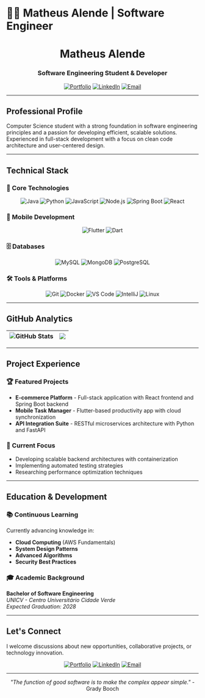 # 👨‍💻 Matheus Alende | Software Engineer

<div align="center">

# Matheus Alende
### Software Engineering Student & Developer

[![Portfolio](https://img.shields.io/badge/🌐_Portfolio-000000?style=for-the-badge&logo=vercel&logoColor=white)](https://portfolio-fanch-mu-87.vercel.app/)
[![LinkedIn](https://img.shields.io/badge/💼_LinkedIn-0077B5?style=for-the-badge&logo=linkedin&logoColor=white)](https://www.linkedin.com/in/matheus-alende-26384a278)
[![Email](https://img.shields.io/badge/📧_Email-D14836?style=for-the-badge&logo=gmail&logoColor=white)](mailto:Matheuzoapires@gmail.com)

</div>

---

## Professional Profile

Computer Science student with a strong foundation in software engineering principles and a passion for developing efficient, scalable solutions. Experienced in full-stack development with a focus on clean code architecture and user-centered design.

---

## Technical Stack

### 🚀 Core Technologies
<div align="center">
  
![Java](https://img.shields.io/badge/Java-ED8B00?style=for-the-badge&logo=openjdk&logoColor=white)
![Python](https://img.shields.io/badge/Python-3776AB?style=for-the-badge&logo=python&logoColor=white)
![JavaScript](https://img.shields.io/badge/JavaScript-F7DF1E?style=for-the-badge&logo=javascript&logoColor=black)
![Node.js](https://img.shields.io/badge/Node.js-339933?style=for-the-badge&logo=nodedotjs&logoColor=white)
![Spring Boot](https://img.shields.io/badge/Spring_Boot-6DB33F?style=for-the-badge&logo=springboot&logoColor=white)
![React](https://img.shields.io/badge/React-20232A?style=for-the-badge&logo=react&logoColor=61DAFB)

</div>

### 📱 Mobile Development
<div align="center">
  
![Flutter](https://img.shields.io/badge/Flutter-02569B?style=for-the-badge&logo=flutter&logoColor=white)
![Dart](https://img.shields.io/badge/Dart-0175C2?style=for-the-badge&logo=dart&logoColor=white)

</div>

### 🗄️ Databases
<div align="center">
  
![MySQL](https://img.shields.io/badge/MySQL-4479A1?style=for-the-badge&logo=mysql&logoColor=white)
![MongoDB](https://img.shields.io/badge/MongoDB-47A248?style=for-the-badge&logo=mongodb&logoColor=white)
![PostgreSQL](https://img.shields.io/badge/PostgreSQL-316192?style=for-the-badge&logo=postgresql&logoColor=white)

</div>

### 🛠️ Tools & Platforms
<div align="center">
  
![Git](https://img.shields.io/badge/Git-F05032?style=for-the-badge&logo=git&logoColor=white)
![Docker](https://img.shields.io/badge/Docker-2496ED?style=for-the-badge&logo=docker&logoColor=white)
![VS Code](https://img.shields.io/badge/VS_Code-007ACC?style=for-the-badge&logo=visual-studio-code&logoColor=white)
![IntelliJ](https://img.shields.io/badge/IntelliJ-000000?style=for-the-badge&logo=intellij-idea&logoColor=white)
![Linux](https://img.shields.io/badge/Linux-FCC624?style=for-the-badge&logo=linux&logoColor=black)

</div>

---

## GitHub Analytics

<div align="center">

| <img align="center" src="https://github-readme-stats.vercel.app/api?username=Mathyess&show_icons=true&theme=algolia&hide_border=true&count_private=true&hide=issues" alt="GitHub Stats" /> | <img align="center" src="https://github-readme-stats.vercel.app/api/top-langs/?username=Mathyess&layout=compact&theme=algolia&hide_border=true&langs_count=8" /> |
|:---:|:---:|

</div>

---

## Project Experience

### 🏆 Featured Projects
- **E-commerce Platform** - Full-stack application with React frontend and Spring Boot backend
- **Mobile Task Manager** - Flutter-based productivity app with cloud synchronization
- **API Integration Suite** - RESTful microservices architecture with Python and FastAPI

### 🔄 Current Focus
- Developing scalable backend architectures with containerization
- Implementing automated testing strategies
- Researching performance optimization techniques

---

## Education & Development

### 📚 Continuous Learning
Currently advancing knowledge in:
- **Cloud Computing** (AWS Fundamentals)
- **System Design Patterns**
- **Advanced Algorithms**
- **Security Best Practices**

### 🎓 Academic Background
**Bachelor of Software Engineering**  
*UNICV - Centro Universitário Cidade Verde*  
*Expected Graduation: 2028*

---

## Let's Connect

I welcome discussions about new opportunities, collaborative projects, or technology innovation.

<div align="center">

[![Portfolio](https://img.shields.io/badge/View_Portfolio-000000?style=flat-square&logo=vercel&logoColor=white)](https://portfolio-fanch-mu-87.vercel.app/)
[![LinkedIn](https://img.shields.io/badge/Connect_LinkedIn-0077B5?style=flat-square&logo=linkedin&logoColor=white)](https://www.linkedin.com/in/matheus-alende-26384a278)
[![Email](https://img.shields.io/badge/Contact_Email-D14836?style=flat-square&logo=gmail&logoColor=white)](mailto:Matheuzoapires@gmail.com)

</div>

---

<div align="center">

*"The function of good software is to make the complex appear simple."* - Grady Booch

</div>
